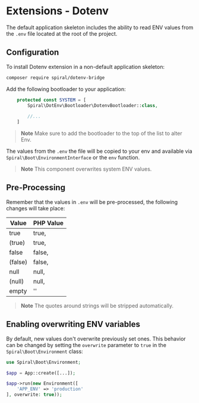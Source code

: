 # Extensions - Dotenv

The default application skeleton includes the ability to read ENV values from the `.env` file located at the root of the
project.

## Configuration

To install Dotenv extension in a non-default application skeleton:

```bash
composer require spiral/dotenv-bridge
```

Add the following bootloader to your application:

```php
    protected const SYSTEM = [
        Spiral\DotEnv\Bootloader\DotenvBootloader::class,
        
        //...
    ]
```

> **Note**
> Make sure to add the bootloader to the top of the list to alter Env.

The values from the `.env` the file will be copied to your env and available via `Spiral\Boot\EnvironmentInterface`
or the `env` function.

> **Note**
>  This component overwrites system ENV values.

## Pre-Processing

Remember that the values in `.env` will be pre-processed, the following changes will take place:

| Value   | PHP Value |
|---------|-----------|
| true    | true,     |
| (true)  | true,     |
| false   | false,    |
| (false) | false,    |
| null    | null,     |
| (null)  | null,     |
| empty   | ''        |

> **Note**
> The quotes around strings will be stripped automatically.

## Enabling overwriting ENV variables

By default, new values don't overwrite previously set ones. This behavior can be changed by setting the `overwrite` 
parameter to `true` in the `Spiral\Boot\Environment` class:

```php
use Spiral\Boot\Environment;

$app = App::create([...]);

$app->run(new Environment([
    'APP_ENV' => 'production'
], overwrite: true));
```
